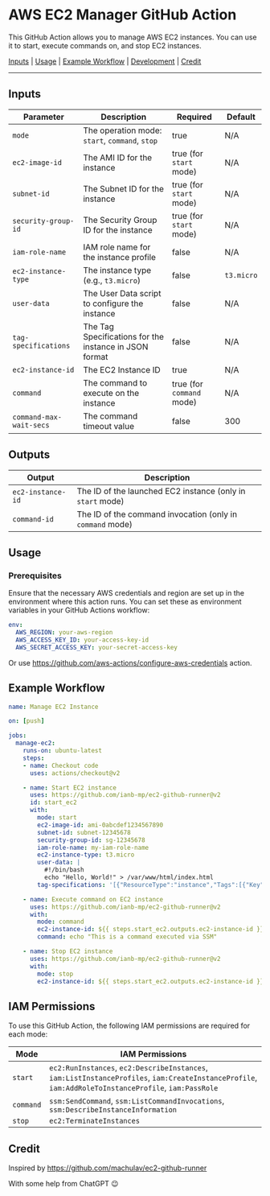 # AWS EC2 Manager GitHub Action

This GitHub Action allows you to manage AWS EC2 instances. You can use it to start, execute commands on, and stop EC2 instances.

[Inputs](##inputs) | [Usage](#usage) | [Example Workflow](#example-workflow) | [Development](#development) | [Credit](#credit)

---

## Inputs

| Parameter               | Description                                            | Required                  | Default    |
|-------------------------|--------------------------------------------------------|---------------------------|------------|
| `mode`                  | The operation mode: `start`, `command`, `stop`         | true                      | N/A        |
| `ec2-image-id`          | The AMI ID for the instance                            | true (for `start` mode)   | N/A        |
| `subnet-id`             | The Subnet ID for the instance                         | true (for `start` mode)   | N/A        |
| `security-group-id`     | The Security Group ID for the instance                 | true (for `start` mode)   | N/A        |
| `iam-role-name`         | IAM role name for the instance profile                 | false                     | N/A        |
| `ec2-instance-type`     | The instance type (e.g., `t3.micro`)                   | false                     | `t3.micro` |
| `user-data`             | The User Data script to configure the instance         | false                     | N/A        |
| `tag-specifications`    | The Tag Specifications for the instance in JSON format | false                     | N/A        |
| `ec2-instance-id`       | The EC2 Instance ID                                    | true                      | N/A        |
| `command`               | The command to execute on the instance                 | true (for `command` mode) | N/A        |
| `command-max-wait-secs` | The command timeout value                              | false                     | 300        |

## Outputs

| Output            | Description                                                |
|-------------------|------------------------------------------------------------|
| `ec2-instance-id` | The ID of the launched EC2 instance (only in `start` mode) |
| `command-id`      | The ID of the command invocation (only in `command` mode)  |

## Usage

### Prerequisites

Ensure that the necessary AWS credentials and region are set up in the environment where this action runs. You can set these as environment variables in your GitHub Actions workflow:

```yaml
env:
  AWS_REGION: your-aws-region
  AWS_ACCESS_KEY_ID: your-access-key-id
  AWS_SECRET_ACCESS_KEY: your-secret-access-key
```

Or use https://github.com/aws-actions/configure-aws-credentials action.

## Example Workflow

```yaml
name: Manage EC2 Instance

on: [push]

jobs:
  manage-ec2:
    runs-on: ubuntu-latest
    steps:
    - name: Checkout code
      uses: actions/checkout@v2

    - name: Start EC2 instance
      uses: https://github.com/ianb-mp/ec2-github-runner@v2
      id: start_ec2
      with:
        mode: start
        ec2-image-id: ami-0abcdef1234567890
        subnet-id: subnet-12345678
        security-group-id: sg-12345678
        iam-role-name: my-iam-role-name
        ec2-instance-type: t3.micro
        user-data: |
          #!/bin/bash
          echo "Hello, World!" > /var/www/html/index.html
        tag-specifications: '[{"ResourceType":"instance","Tags":[{"Key":"Name","Value":"MyInstance"}]}]'

    - name: Execute command on EC2 instance
      uses: https://github.com/ianb-mp/ec2-github-runner@v2
      with:
        mode: command
        ec2-instance-id: ${{ steps.start_ec2.outputs.ec2-instance-id }}
        command: echo "This is a command executed via SSM"

    - name: Stop EC2 instance
      uses: https://github.com/ianb-mp/ec2-github-runner@v2
      with:
        mode: stop
        ec2-instance-id: ${{ steps.start_ec2.outputs.ec2-instance-id }}
```

## IAM Permissions

To use this GitHub Action, the following IAM permissions are required for each mode:

| Mode      | IAM Permissions                                                                                   |
|-----------|---------------------------------------------------------------------------------------------------|
| `start`   | `ec2:RunInstances`, `ec2:DescribeInstances`, `iam:ListInstanceProfiles`, `iam:CreateInstanceProfile`, `iam:AddRoleToInstanceProfile`, `iam:PassRole` |
| `command` | `ssm:SendCommand`, `ssm:ListCommandInvocations`, `ssm:DescribeInstanceInformation`                |
| `stop`    | `ec2:TerminateInstances` |


## Credit

Inspired by https://github.com/machulav/ec2-github-runner

With some help from ChatGPT :wink: